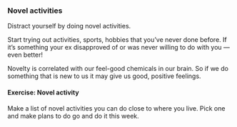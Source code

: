 ### Novel activities

Distract yourself by doing novel activities. 

Start trying out activities, sports, hobbies that you’ve never done before. If it’s something your ex disapproved of or was never willing to do with you — even better! 

Novelty is correlated with our feel-good chemicals in our brain. So if we do something that is new to us it may give us good, positive feelings. 

#### Exercise: Novel activity

Make a list of novel activities you can do close to where you live. Pick one and make plans to do go and do it this week.
